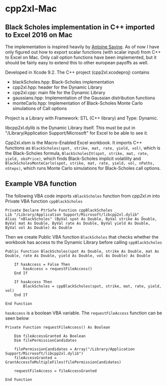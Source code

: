# cpp2xl-Mac
## Black Scholes implementation in C++ imported to Excel 2016 on Mac

The implementation is inspired heavily by [Antoine Savine](https://github.com/asavine/xlCppTutorial). As of now I have only figured out how to export scalar functions (with scalar input) from C++ to Excel on Mac. Only call option functions have been implemented, but it should be fairly easy to extend this to other european payoffs as well.

Developed in Xcode 9.2. The C++ project (cpp2xl.xcodeproj) contains
- blackScholes.hpp: Black-Scholes implementation
- cpp2xl.hpp: header for the Dynamic Library
- cpp2xl.cpp: main file for the Dynamic Library
- gaussians.hpp: Implementation of the Gaussian distribution functions
- monteCarlo.hpp: Implementation of Black-Scholes Monte Carlo simulations of Call options

Project is a Library with Framework: STL (C++ library) and Type: Dynamic.

libcpp2xl.dylib is the Dynamic Library itself. This must be put in "/Library/Application Support/Microsoft" for Excel to be able to see it.

Cpp2xl.xlsm is the Macro-Enabled Excel workbook. It imports C++ functions as `BlackScholes(spot, strike, mat, rate, yield, vol)`, which is the Black-Scholes formula, `BlackScholesIV(spot, strike, mat, rate, yield, obsPrice)`, which finds Black-Scholes implicit volatility and `BlackScholesMonteCarlo(spot, strike, mat, rate, yield, vol, nPaths, nSteps)`, which runs Monte Carlo simulations for Black-Scholes call options.

## Example VBA function

The following VBA code imports `xBlackScholes` function from *cpp2xl.m* into Private VBA function `cppBlackScholes`

```
Private Declare PtrSafe Function cppBlackScholes _
Lib "/Library/Application Support/Microsoft/libcpp2xl.dylib" _
Alias "xBlackScholes" (ByVal spot As Double, ByVal strike As Double, ByVal mat As Double, ByVal rate As Double, ByVal yield As Double, ByVal vol As Double) As Double
```

Then we create Public VBA function `BlackScholes` that checks whether the workbook has access to the Dynamic Library before calling `cppBlackScholes`

```
Public Function BlackScholes(spot As Double, strike As Double, mat As Double, rate As Double, yield As Double, vol As Double) As Double

    If hasAccess = False Then
        hasAccess = requestFileAccess()
    End If

    If hasAccess Then
        BlackScholes = cppBlackScholes(spot, strike, mat, rate, yield, vol)
    End If

End Function
```

`hasAccess` is a boolean VBA variable. The `requestFileAccess` function can be seen below

```
Private Function requestFileAccess() As Boolean

    Dim fileAccessGranted As Boolean
    Dim filePermissionCandidates

    filePermissionCandidates = Array("/Library/Application Support/Microsoft/libcpp2xl.dylib")
    fileAccessGranted = GrantAccessToMultipleFiles(filePermissionCandidates)

    requestFileAccess = fileAccessGranted

End Function
```
